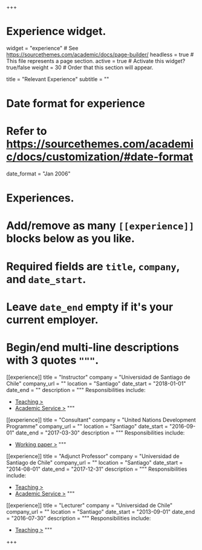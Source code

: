 +++
# Experience widget.
widget = "experience"  # See https://sourcethemes.com/academic/docs/page-builder/
headless = true  # This file represents a page section.
active = true  # Activate this widget? true/false
weight = 30  # Order that this section will appear.

title = "Relevant Experience"
subtitle = ""

# Date format for experience
#   Refer to https://sourcethemes.com/academic/docs/customization/#date-format
date_format = "Jan 2006"

# Experiences.
#   Add/remove as many `[[experience]]` blocks below as you like.
#   Required fields are `title`, `company`, and `date_start`.
#   Leave `date_end` empty if it's your current employer.
#   Begin/end multi-line descriptions with 3 quotes `"""`.

[[experience]]
  title = "Instructor"
  company = "Universidad de Santiago de Chile"
  company_url = ""
  location = "Santiago"
  date_start = "2018-01-01"
  date_end = ""
  description = """
  Responsibilities include:
  
  * [Teaching >](teaching)
  * [Academic Service >](service)
  """

[[experience]]
  title = "Consultant"
  company = "United Nations Development Programme"
  company_url = ""
  location = "Santiago"
  date_start = "2016-09-01"
  date_end = "2017-03-30"
  description = """
  Responsibilities include:
  
  * [Working paper >](/~shil5311//publication/puerta-giratoria-analisis-de-la-circulacion-publico-privada-en-chile/)
  """

[[experience]]
  title = "Adjunct Professor"
  company = "Universidad de Santiago de Chile"
  company_url = ""
  location = "Santiago"
  date_start = "2014-08-01"
  date_end = "2017-12-31"
  description = """
  Responsibilities include:
  
  * [Teaching >](teaching)
  * [Academic Service >](service)
  """

[[experience]]
  title = "Lecturer"
  company = "Universidad de Chile"
  company_url = ""
  location = "Santiago"
  date_start = "2013-09-01"
  date_end = "2016-07-30"
  description = """
  Responsibilities include:
  
  * [Teaching >](teaching)
  """
  
+++
